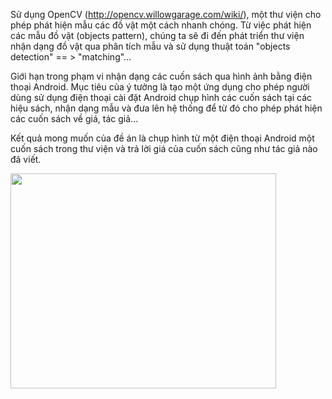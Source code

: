 Sử dụng OpenCV (http://opencv.willowgarage.com/wiki/), một thư viện cho phép phát hiện mẫu các đồ vật một cách nhanh chóng. Từ việc phát hiện các mẫu đồ vật (objects pattern), chúng ta sẽ đi đến phát triển thư viện nhận dạng đồ vật qua phân tích mẫu và sử dụng thuật toán "objects detection" == > "matching"...

Giới hạn trong phạm vi nhận dạng các cuốn sách qua hình ảnh bằng điện thoại Android. Mục tiêu của ý tưởng là tạo một ứng dụng cho phép người dùng sử dụng điện thoại cài đặt Android chụp hình các cuốn sách tại các hiệu sách, nhận dạng mẫu và đưa lên hệ thống để từ đó cho phép phát hiện các cuốn sách về giá, tác giả...

Kết quả mong muốn của đề án là chụp hình từ một điện thoại Android một cuốn sách trong thư viện và trả lời giá của cuốn sách cũng như tác giả nào đã viết.

<a href='http://www.youtube.com/watch?feature=player_embedded&v=uKcA4rUivUM' target='_blank'><img src='http://img.youtube.com/vi/uKcA4rUivUM/0.jpg' width='425' height=344 /></a>